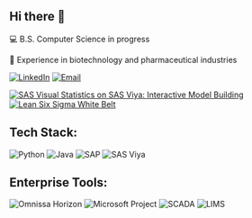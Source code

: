 ## Hi there 👋
💻 B.S. Computer Science in progress

🧪 Experience in biotechnology and pharmaceutical industries


<!--
**michael-womack/michael-womack** is a ✨ _special_ ✨ repository because its `README.md` (this file) appears on your GitHub profile.

Here are some ideas to get you started:

- 🔭 I’m currently working on ...
- 🌱 I’m currently learning ...
- 👯 I’m looking to collaborate on ...
- 🤔 I’m looking for help with ...
- 💬 Ask me about ...
- 📫 How to reach me: ...
- 😄 Pronouns: ...
- ⚡ Fun fact: ...
-->
[![LinkedIn](https://img.shields.io/badge/LinkedIn-1E3A8A?style=for-the-badge&logo=linkedin&labelColor=3B82F6&logoColor=white)](https://linkedin.com/in/michael-womack-mw)
[![Email](https://img.shields.io/badge/Email-1E3A8A?style=for-the-badge&logo=gmail&labelColor=3B82F6&logoColor=white)](mailto:mawomack0328@gmail.com)

[![SAS Visual Statistics on SAS Viya: Interactive Model Building](https://images.credly.com/size/110x110/images/7dbbb12b-b314-4b6c-bd7d-a448aaf9d666/62056_badges_EducationTraining_Learn_AdvAnalytics.png)](https://www.credly.com/badges/aa105924-4e4d-41cd-bc17-1ef8e781430d/public_url)
[![Lean Six Sigma White Belt](https://images.credly.com/size/110x110/images/ccf41441-fec9-444d-9d1f-8a4746ffb548/White_Belt.png)](https://www.credly.com/badges/c9d97753-13a0-4ee4-9bc4-f8b195d7709e)

## **Tech Stack:**
![Python](https://img.shields.io/badge/Python-3C873A?style=for-the-badge&logo=python&logoColor=white)
![Java](https://img.shields.io/badge/Java-F48024?style=for-the-badge&logo=openjdk&logoColor=white)
![SAP](https://img.shields.io/badge/SAP-00A1E0?style=for-the-badge&logo=sap&logoColor=white)
![SAS Viya](https://img.shields.io/badge/SAS%20Viya-1B365D?style=for-the-badge&logoColor=white)

## **Enterprise Tools:**

![Omnissa Horizon](https://img.shields.io/badge/Omnissa%20Horizon-9333EA?style=for-the-badge&labelColor=A855F7&color=9333EA)
![Microsoft Project](https://img.shields.io/badge/Microsoft%20Project-EAB308?style=for-the-badge&labelColor=CA8A04&color=EAB308)
![SCADA](https://img.shields.io/badge/SCADA-E11D48?style=for-the-badge&labelColor=B91C1C&color=E11D48)
![LIMS](https://img.shields.io/badge/LIMS-10B981?style=for-the-badge&labelColor=059669&color=10B981)



